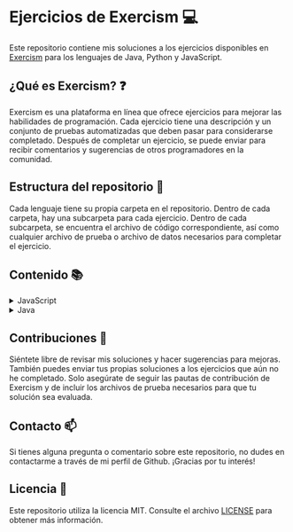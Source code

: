 # Ejercicios de Exercism :computer:

Este repositorio contiene mis soluciones a los ejercicios disponibles en [Exercism](https://exercism.org) para los lenguajes de Java, Python y JavaScript.

## ¿Qué es Exercism? :question:

Exercism es una plataforma en línea que ofrece ejercicios para mejorar las habilidades de programación. Cada ejercicio tiene una descripción y un conjunto de pruebas automatizadas que deben pasar para considerarse completado. Después de completar un ejercicio, se puede enviar para recibir comentarios y sugerencias de otros programadores en la comunidad.

## Estructura del repositorio :file_folder:

Cada lenguaje tiene su propia carpeta en el repositorio. Dentro de cada carpeta, hay una subcarpeta para cada ejercicio. Dentro de cada subcarpeta, se encuentra el archivo de código correspondiente, así como cualquier archivo de prueba o archivo de datos necesarios para completar el ejercicio.

## Contenido :books:

<details>
  <summary>JavaScript</summary>
  <ul>
    <details>
      <summary>Easy</summary>
      <ol type="1">
        <li><a href="js/src/easy/ex-001.js">Hello World</a></li>
        <li><a href="js/src/easy/ex-002.js">Lucian's Luscious Lasagna</a></li>
        <li><a href="js/src/easy/ex-003.js">Annalyn's Infiltration</a></li>
        <li><a href="js/src/easy/ex-004.js">Freelancer Rates</a></li>
        <li><a href="js/src/easy/ex-005.js">Poetry Club Door Policy</a></li>
        <li><a href="js/src/easy/ex-006.js">Elyses Enchantments</a></li>
        <li><a href="js/src/easy/ex-007.js">Vehicle Purchase</a></li>
        <li><a href="js/src/easy/ex-008.js">Bird Watcher</a></li>
        <li><a href="js/src/easy/ex-009.js">Mixed Juices</a></li>
        <li><a href="js/src/easy/ex-010.js">Gigasecond</a></li>
        <li><a href="js/src/easy/ex-011.js">Raindrops</a></li>
        <li><a href="js/src/easy/ex-012.js">Leap</a></li>
        <li><a href="js/src/easy/ex-013.js">Darts</a></li>
        <li><a href="js/src/easy/ex-014.js">Anagram</a></li>
        <li><a href="js/src/easy/ex-015.js">Diffie-Hellman</a></li>
        <li><a href="js/src/easy/ex-016.js">Matching Brackets</a></li>
        <li><a href="js/src/easy/ex-017.js">Roman Numerals</a></li>
        <li><a href="js/src/easy/ex-018.js">Rotational Cipher</a></li>
        <li><a href="js/src/easy/ex-019.js">Armstrong Numbers</a></li>
        <li><a href="js/src/easy/ex-020.js">D&D Character</a></li>
        <li><a href="js/src/easy/ex-021.js">Run-Length Encoding</a></li>
        <li><a href="js/src/easy/ex-022.js">Protein Translation</a></li>
        <li><a href="js/src/easy/ex-022.js">Protein Translation</a></li>
      </ol>
    </details>
    <details>
      <summary>Medium</summary>
      <ol type="1">
        <li><a href="js/src/medium/ex-001.js">Nth Prime</a></li>
        <li><a href="js/src/medium/ex-002.js">Sieve</a></li>
        <li><a href="js/src/medium/ex-003.js">Twelve Days</a></li>
        <li><a href="js/src/medium/ex-004.js">Prime Factors</a></li>
        <li><a href="js/src/medium/ex-005.js">Flatten Array</a></li>
        <li><a href="js/src/medium/ex-006.js">Pascal's Triangle</a></li>
        <li><a href="js/src/medium/ex-007.js">Square Root</a></li>
        <li><a href="js/src/medium/ex-008.js">Diamond</a></li>
      </ol>
    </details>
    <details>
      <summary>Hard</summary>
    </details>
  </ul>
</details>
<details>
  <summary>Java</summary>
  <ul>
    <details>
      <summary>Easy</summary>
      <ol type="1">
        <li><a href="java/src/main/java/easy/Greeter.java">Hello World</a></li>
        <li><a href="java/src/main/java/easy/Lasagna.java">Cook your lasagna</a></li>
        <li><a href="java/src/main/java/easy/LogLevels.java">Log Levels</a></li>
        <li><a href="java/src/main/java/easy/Twofer.java">Two Fer</a></li>
        <li><a href="java/src/main/java/easy/ReverseString.java">Reverse String</a></li>
        <li><a href="java/src/main/java/easy/MicroBlog.java">Micro Blog</a></li>
        <li><a href="java/src/main/java/easy/ArmstrongNumbers.java">Armstrong Numbers</a></li>
        <li><a href="java/src/main/java/easy/SqueakyClean.java">Squeaky Clean</a></li>
        <li><a href="java/src/main/java/easy/Hamming.java">Hamming</a></li>
        <li><a href="java/src/main/java/easy/DifferenceOfSquaresCalculator.java">Difference of Squares</a></li>
        <li><a href="java/src/main/java/easy/AnnalynsInfiltration.java">Annalyn's Infiltration</a></li>
        <li><a href="java/src/main/java/easy/Leap.java">Leap</a></li>
        <li><a href="java/src/main/java/easy/PangramChecker.java">Pangram</a></li>
        <li><a href="java/src/main/java/easy/Acronym.java">Acronym</a></li>
        <li><a href="java/src/main/java/easy/Blackjack.java">Play Your Cards!</a></li>
        <li><a href="java/src/main/java/easy/ResistorColor.java">Resistor Color</a></li>
        <li><a href="java/src/main/java/easy/ResistorColorDuo.java">Resistor Color Duo</a></li>
        <li><a href="java/src/main/java/easy/BirdWatcher.java">Bird Watcher</a></li>
        <li><a href="java/src/main/java/easy/NaturalNumber.java">Perfect Numbers</a></li>
        <li><a href="java/src/main/java/easy/CarsAssemble.java">Cars, Assemble!</a></li>
        <li><a href="java/src/main/java/easy/Scrabble.java">Scrabble Score</a></li>
        <li><a href="java/src/main/java/easy/Grains.java">Grains</a></li>
        <li><a href="java/src/main/java/easy/Gigasecond.java">Gigasecond</a></li>
        <li><a href="java/src/main/java/easy/SpaceAge.java">Space Age</a></li>
        <li><a href="java/src/main/java/easy/RaindropConverter.java">Raindrops</a></li>
        <li><a href="java/src/main/java/easy/LanguageList.java">Karl's Languages</a></li>
        <li><a href="java/src/main/java/easy/SalaryCalculator.java">Salary Calculator</a></li>
        <li><a href="java/src/main/java/easy/HighScores.java">High Scores</a></li>
        <li><a href="java/src/main/java/easy/Darts.java">Darts</a></li>
        <li><a href="java/src/main/java/easy/ElonsToyCar.java">Elon's Toy Car</a></li>
        <li><a href="java/src/main/java/easy/Say.java">Say</a></li>
        <li><a href="java/src/main/java/easy/NeedForSpeed.java">Need for Speed</a></li>
        <li><a href="java/src/main/java/easy/FootballMatchReports.java">Football Match Reports</a></li>
        <li><a href="java/src/main/java/easy/Badge.java">Tim from Marketing</a></li>
        <li><a href="java/src/main/java/easy/CalculatorConundrum.java">Calculator Conundrum</a></li>
        <li><a href="java/src/main/java/easy/AppointmentScheduler.java">Booking Up For Beauty</a></li>
        <li><a href="java/src/main/java/easy/CaptainsLog.java">Captains Log</a></li>
        <li><a href="java/src/main/java/easy/DialingCodes.java">International Calling Connoisseur</a></li>
        <li><a href="java/src/main/java/easy/DnDCharacter.java">DnD Character</a></li>
        <li><a href="java/src/main/java/easy/GottaSnatchEmAll.java">Gotta Snatch Em All</a></li>
        <li><a href="java/src/main/java/easy/LogLine.java">Logs, Logs, Logs!</a></li>
        <li><a href="java/src/main/java/easy/ProteinTranslator.java">Protein Translation</a></li>
        <li><a href="java/src/main/java/easy/RemoteControlCompetition.java">Remote Control Competition</a></li>
        <li><a href="java/src/main/java/easy/ResistorColorTrio.java">Resistor Color Trio</a></li>
        <li><a href="java/src/main/java/easy/RnaTranscription.java">RNA Transcription</a></li>
        <li><a href="java/src/main/java/easy/alphametics/Alphametics.java">Alphametics</a></li>
        <li><a href="java/src/main/java/easy/ledger/Ledger.java">Ledger</a></li>
        <li><a href="java/src/main/java/easy/secrethandshake/HandshakeCalculator.java">Handshake Calculator</a></li>
        <li><a href="java/src/main/java/easy/dotdsl/Graph.java">DOT DSL</a></li>
        <li><a href="java/src/main/java/easy/wizardwarrior/Wizard.java">Wizards and Warriors</a></li>
      </ol>
    </details>
    <details>
      <summary>Medium</summary>
      <ol type="1">
        <li><a href="java/src/main/java/medium/IsogramChecker.java">Isogram</a></li>
        <li><a href="java/src/main/java/medium/PrimeCalculator.java">Nth Prime</a></li>
        <li><a href="java/src/main/java/medium/BracketChecker.java">Matching Brackets</a></li>
        <li><a href="java/src/main/java/medium/Triangle.java">Triangle</a></li>
        <li><a href="java/src/main/java/medium/Anagram.java">Anagram</a></li>
        <li><a href="java/src/main/java/medium/LuhnValidator.java">Luhn</a></li>
        <li><a href="java/src/main/java/medium/TwelveDays.java">Twelve Days</a></li>
        <li><a href="java/src/main/java/medium/WordProblemSolver.java">Wordy</a></li>
        <li><a href="java/src/main/java/medium/RelationshipComputer.java">Sublist</a></li>
        <li><a href="java/src/main/java/medium/Flattener.java">Flatten Array</a></li>
        <li><a href="java/src/main/java/medium/WordCount.java">Word Count</a></li>
        <li><a href="java/src/main/java/medium/DoublyLinkedList.java">Linked List</a></li>
        <li><a href="java/src/main/java/medium/BowlingGame.java">Bowling</a></li>
        <li><a href="java/src/main/java/medium/BaseConverter.java">Base Converter</a></li>
        <li><a href="java/src/main/java/medium/Bob.java">Bob</a></li>
        <li><a href="java/src/main/java/medium/BottleSong.java">Bottle Song</a></li>
        <li><a href="java/src/main/java/medium/CollatzCalculator.java">Collatz Conjecture</a></li>
        <li><a href="java/src/main/java/medium/Etl.java">Etl</a></li>
        <li><a href="java/src/main/java/medium/IsbnVerifier.java">Isbn Verifier</a></li>
        <li><a href="java/src/main/java/medium/LargestSeriesProductCalculator.java">Largest Series Product Calculator</a></li>
        <li><a href="java/src/main/java/medium/Markdown.java">Markdown</a></li>
        <li><a href="java/src/main/java/medium/NucleotideCounter.java">Nucleotide Counter</a></li>
      </ol>
    </details>
    <details>
      <summary>Hard</summary>
    </details>
  </ul>
</details>


## Contribuciones :handshake:

Siéntete libre de revisar mis soluciones y hacer sugerencias para mejoras. También puedes enviar tus propias soluciones a los ejercicios que aún no he completado. Solo asegúrate de seguir las pautas de contribución de Exercism y de incluir los archivos de prueba necesarios para que tu solución sea evaluada.

## Contacto :mailbox:

Si tienes alguna pregunta o comentario sobre este repositorio, no dudes en contactarme a través de mi perfil de Github. ¡Gracias por tu interés!

## Licencia :page_facing_up:

Este repositorio utiliza la licencia MIT. Consulte el archivo [LICENSE](LICENSE) para obtener más información.
